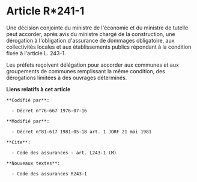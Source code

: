 # Article R*241-1

Une décision conjointe du ministre de l'économie et du ministre de tutelle peut accorder, après avis du ministre chargé de la
construction, une dérogation à l'obligation d'assurance de dommages obligatoire, aux collectivités locales et aux
établissements publics répondant à la condition fixée à l'article L. 243-1.

Les préfets reçoivent délégation pour accorder aux communes et aux groupements de communes remplissant la même condition, des
dérogations limitées à des ouvrages déterminés.

**Liens relatifs à cet article**

	**Codifié par**:

	  - Décret n°76-667 1976-07-16

	**Modifié par**:

	  - Décret n°81-617 1981-05-18 art. 1 JORF 21 mai 1981

	**Cite**:

	  - Code des assurances - art. L243-1 (M)

	**Nouveaux textes**:

	  - Code des assurances R243-1
